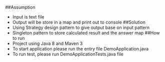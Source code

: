 ##Assumption
- Input is text file
- Output will be store in a map and print out to console
##Solution
- Using Strategy design pattern to give output base on input pattern
- Singleton pattern to store calculated result and the answer map
##How to run
- Project using Java 8 and Maven 3
- To start application please run the entry file DemoApplication.java
- To run test, please run DemoApplicationTests.java file